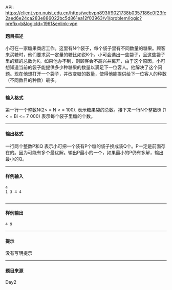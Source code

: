 API: https://client.vpn.nuist.edu.cn/https/webvpn893ff9021738b0357186c0f23fc2aed6e24ca283e886022bc5d861ea12f03963/v1/problem/logic?prefix=b&logicId=1961&enlink-vpn

#### 题目描述

小可在一家糖果商店工作。这里有N个袋子，每个袋子里有不同数量的糖果。顾客来买糖时，他们要求买一定量的糖比如说K个。小可会选出一些袋子，且这些袋子里的糖的总数为K。如果他办不到，则顾客会不高兴并离开，由于这个原因，小可想知道当前的袋子能提供多少种糖果的数量以满足下一位客人。他解决了这个问题。现在他想打开一个袋子，并改变糖的数量，使得他能提供给下一位客人的种数（不同数目的种数）最多。

---

#### 输入格式

第一行一个整数N(2< = N < = 100). 表示糖果袋的总数。接下来一行N个整数Bi (1 < = Bi <= 7 000) 表示每个袋子里糖的个数。

---

#### 输出格式

一行两个整数P和Q 表示小可把一个装有P个糖的袋子换成装Q个。P一定是前面存在的。因为可能有多个最优解。输出P最小的一个，如果最小的P仍有多解，输出最小的Q。

---

#### 样例输入
```
4
1 3 4 4


```

---

#### 样例输出
```
4 9

```

---

#### 提示

没有写明提示

---

#### 题目来源

Day2